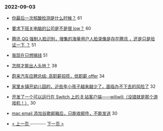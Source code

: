 ### 2022-09-03 
- [你最后一次核酸检测是什么时候？](https://www.v2ex.com/t/877408) 61
- [要求下班关电脑的公司是不是很 low？](https://www.v2ex.com/t/877377) 60
- [腾讯 QQ 强制人脸识别，搜集的海量用户人脸录像是存在腾讯 ，还是只是验证一下 ？](https://www.v2ex.com/t/877394) 51
- [我现在只想搞钱](https://www.v2ex.com/t/877414) 51
- [怎样才能出人头地？](https://www.v2ex.com/t/877452) 38
- [蔚来汽车应聘总结: 高职薪招揽，低职薪 offer](https://www.v2ex.com/t/877388) 34
- [家里乡镇开幼儿园的，近些年小孩子越来越少了，面临办不下去的风险了](https://www.v2ex.com/t/877461) 32
- [开发了一个可以运行在 Switch 上的 B 站客户端——wiliwili（没错就是那个游戏机！）](https://www.v2ex.com/t/877359) 30
- [mac email 添加谷歌邮箱后，只能收邮件，不能发送](https://www.v2ex.com/t/877411) 30 

- [ < 上一页 ](https://github.com/able8/v2ex-hot-record/blob/master/2022-09-02.md) -------- [ 下一页 > ](https://github.com/able8/v2ex-hot-record/blob/master/2022-09-04.md)